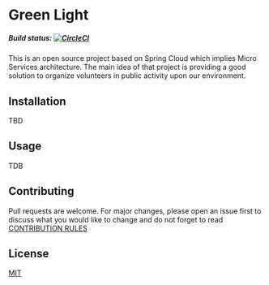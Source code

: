 # Green Light

##### Build status: [![CircleCI](https://circleci.com/gh/gvart/green-light.svg?style=svg)](https://circleci.com/gh/gvart/green-light)

This is an open source project based on Spring Cloud which implies Micro Services 
architecture. The main idea of that project is providing a good solution to organize 
volunteers in public activity upon our environment.

## Installation

TBD

## Usage

TDB

## Contributing
Pull requests are welcome. For major changes, please open an issue first to discuss what you would like to change and do not forget to read [CONTRIBUTION RULES](./contributing.md)


## License
[MIT](https://choosealicense.com/licenses/mit/)